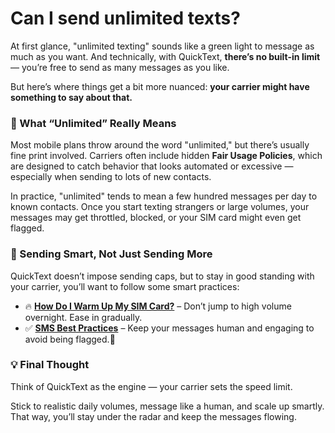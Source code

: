 # Can I send unlimited texts?

At first glance, "unlimited texting" sounds like a green light to message as much as you want. And technically, with QuickText, **there’s no built-in limit** — you’re free to send as many messages as you like.

But here’s where things get a bit more nuanced: **your carrier might have something to say about that.**

### 📵 What “Unlimited” Really Means

Most mobile plans throw around the word "unlimited," but there’s usually fine print involved. Carriers often include hidden **Fair Usage Policies**, which are designed to catch behavior that looks automated or excessive — especially when sending to lots of new contacts.

In practice, "unlimited" tends to mean a few hundred messages per day to known contacts. Once you start texting strangers or large volumes, your messages may get throttled, blocked, or your SIM card might even get flagged.

### 🧠 Sending Smart, Not Just Sending More

QuickText doesn’t impose sending caps, but to stay in good standing with your carrier, you’ll want to follow some smart practices:

* 🔥 [**How Do I Warm Up My SIM Card?**](../how-do-i-warm-up-my-sim-card.md) – Don’t jump to high volume overnight. Ease in gradually.
* ✅ [**SMS Best Practices**](../guides/sms-best-practices-for-deliverability.md) – Keep your messages human and engaging to avoid being flagged.📲

### 💡 Final Thought

Think of QuickText as the engine — your carrier sets the speed limit.

Stick to realistic daily volumes, message like a human, and scale up smartly. That way, you’ll stay under the radar and keep the messages flowing.
